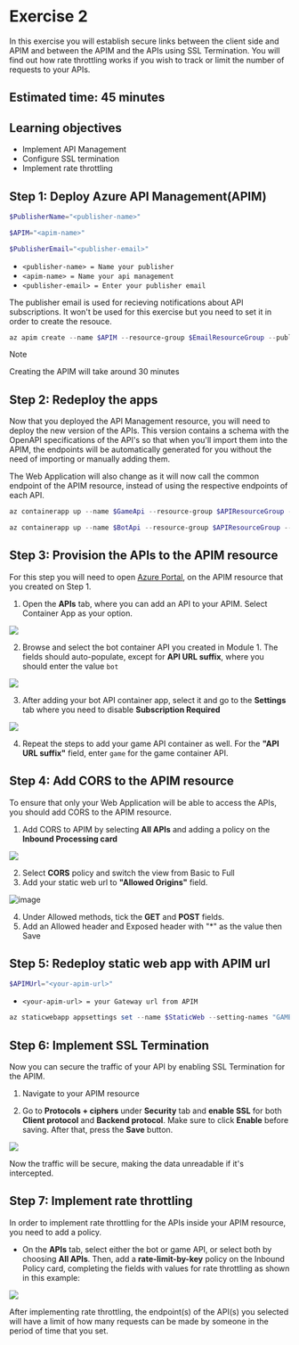 # Exercise 2
In this exercise you will establish secure links between the client side and APIM and between the APIM and the APIs using SSL Termination. You will find out how rate throttling works if you wish to track or limit the number of requests to your APIs. 

## Estimated time: 45 minutes

## Learning objectives
   - Implement API Management
   - Configure SSL termination  
   - Implement rate throttling
## Step 1: Deploy Azure API Management(APIM)
```powershell
$PublisherName="<publisher-name>"
```
```powershell
$APIM="<apim-name>" 
```
```powershell
$PublisherEmail="<publisher-email>" 
```
- `<publisher-name> = Name your publisher`
- `<apim-name> = Name your api management`
- `<publisher-email> = Enter your publisher email`

The publisher email is used for recieving notifications about API subscriptions. It won't be used for this exercise but you need to set it in order to create the resouce.

```powershell
az apim create --name $APIM --resource-group $EmailResourceGroup --publisher-name $PublisherName --publisher-email $PublisherEmail
```
>[!NOTE]
>Creating the APIM will take around 30 minutes

## Step 2: Redeploy the apps
Now that you deployed the API Management resource, you will need to deploy the new version of the APIs. This version contains a schema with the OpenAPI specifications of the API's so that when you'll import them into the APIM, the endpoints will be automatically generated for you without the need of importing or manually adding them.

The Web Application will also change as it will now call the common endpoint of the APIM resource, instead of using the respective endpoints of each API.

```powershell
az containerapp up --name $GameApi --resource-group $APIResourceGroup --image casianbara/gameapi-rockpaperscissors:module2-ex2 --env-vars GAME_API_SIGNALR=$SignalREndpoint GAME_API_BOTAPI=$BotContainerUrl GAME_API_HOST=$GameContainerUrl GAME_API_SMTPSERVER=$SMTP GAME_API_SMTP_SENDER=$Sender
```
```powershell
az containerapp up --name $BotApi --resource-group $APIResourceGroup --image casianbara/botapi-rockpaperscissors:module2-ex2 --env-vars BOT_API_SESSION_URL=$GameContainerUrl
```

## Step 3: Provision the APIs to the APIM resource
For this step you will need to open [Azure Portal](https://portal.azure.com/), on the APIM resource that you created on Step 1. 
 1. Open the **APIs** tab, where you can add an API to your APIM. Select Container App as your option.

![](../module-2-external-communication/images/image1.png)

 2. Browse and select the bot container API you created in Module 1. The fields should auto-populate, except for **API URL suffix**, where you should enter the value `bot`

![](../module-2-external-communication/images/image2.png)

 3. After adding your bot API container app, select it and go to the **Settings** tab where you need to disable **Subscription Required**

![](../module-2-external-communication/images/image3.png)

 4. Repeat the steps to add your game API container as well. For the **"API URL suffix"** field, enter `game` for the game container API.
## Step 4: Add CORS to the APIM resource
To ensure that only your Web Application will be able to access the APIs, you should add CORS to the APIM resource.

 1. Add CORS to APIM by selecting **All APIs** and adding a policy on the **Inbound Processing card**

![](../module-2-external-communication/images/image4.png)

 2. Select **CORS** policy and switch the view from Basic to Full
 3. Add your static web url to **"Allowed Origins"** field.

![image](https://github.com/user-attachments/assets/12ddef54-38f8-41ac-8894-c54a23287756)


4. Under Allowed methods, tick the **GET** and **POST** fields.
5. Add an Allowed header and Exposed header with "*" as the value then Save

## Step 5: Redeploy static web app with APIM url

```powershell
$APIMUrl="<your-apim-url>"
```

- `<your-apim-url> = your Gateway url from APIM`

```powershell
az staticwebapp appsettings set --name $StaticWeb --setting-names "GAMEAPI_URL=$GameContainerUrl" "APIM_URL=$APIMUrl"
```

## Step 6: Implement SSL Termination 
Now you can secure the traffic of your API by enabling SSL Termination for the APIM.
1. Navigate to your APIM resource

2. Go to **Protocols + ciphers** under **Security** tab and **enable SSL** for both **Client protocol** and **Backend protocol**. Make sure to click **Enable** before saving. After that, press the **Save** button.

![](../module-2-external-communication/images/image6.png)

Now the traffic will be secure, making the data unreadable if it's intercepted.

## Step 7: Implement rate throttling

In order to implement rate throttling for the APIs inside your APIM resource, you need to add a policy.

- On the **APIs** tab, select either the bot or game API, or select both by choosing **All APIs**. Then, add a **rate-limit-by-key** policy on the Inbound Policy card, completing the fields with values for rate throttling as shown in this example:

![](../module-2-external-communication/images/image7.png)

After implementing rate throttling, the endpoint(s) of the API(s) you selected will have a limit of how many requests can be made by someone in the period of time that you set.
